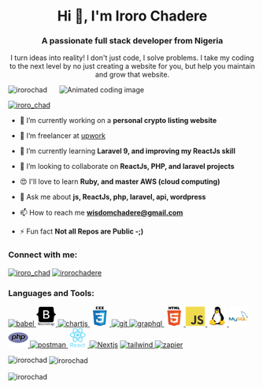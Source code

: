 <h1 align="center">Hi 👋, I'm Iroro Chadere</h1>
<h3 align="center">A passionate full stack developer from Nigeria</h3>
<p align="center">I turn ideas into reality! I don't just code, I solve problems. I take my coding to the next level by no just creating a website for you, but help you maintain and grow that website.</p>

<img align="right" alt="Animated coding image" width="400" src="https://cdn.dribbble.com/users/1162077/screenshots/3848914/programmer.gif" />

<p align="left"> <img src="https://komarev.com/ghpvc/?username=irorochad&label=Profile%20views&color=0e75b6&style=flat" alt="irorochad" /> </p>

<p align="left"> <a href="https://twitter.com/iroro_chad" target="blank"><img src="https://img.shields.io/twitter/follow/iroro_chad?logo=twitter&style=for-the-badge" alt="iroro_chad" /></a> </p>

- 🔭 I’m currently working on a **personal crypto listing website**

- 🤝 I’m freelancer at [upwork](https://www.upwork.com/freelancers/~01e533ab08971816b0)

- 🌱 I’m currently learning **Laravel 9, and improving my ReactJs skill**

- 👯 I’m looking to collaborate on **ReactJs, PHP, and laravel projects**

- 😍 I'll love to learn **Ruby, and master AWS (cloud computing)**

- 💬 Ask me about **js, ReactJs, php, laravel, api, wordpress**

- 📫 How to reach me **wisdomchadere@gmail.com**

- ⚡ Fun fact **Not all Repos are Public -;)**

<h3 align="left">Connect with me:</h3>
<p align="left">
<a href="https://twitter.com/iroro_chad" target="blank"><img align="center" src="https://raw.githubusercontent.com/rahuldkjain/github-profile-readme-generator/master/src/images/icons/Social/twitter.svg" alt="iroro_chad" height="30" width="40" /></a>
<a href="https://linkedin.com/in/irorochadere" target="blank"><img align="center" src="https://raw.githubusercontent.com/rahuldkjain/github-profile-readme-generator/master/src/images/icons/Social/linked-in-alt.svg" alt="irorochadere" height="30" width="40" /></a>
</p>

<h3 align="left">Languages and Tools:</h3>
<p align="left"> <a href="https://babeljs.io/" target="_blank" rel="noreferrer"> <img src="https://www.vectorlogo.zone/logos/babeljs/babeljs-icon.svg" alt="babel" width="40" height="40"/> </a> <a href="https://getbootstrap.com" target="_blank" rel="noreferrer"> <img src="https://raw.githubusercontent.com/devicons/devicon/master/icons/bootstrap/bootstrap-plain-wordmark.svg" alt="bootstrap" width="40" height="40"/> </a> <a href="https://www.chartjs.org" target="_blank" rel="noreferrer"> <img src="https://www.chartjs.org/media/logo-title.svg" alt="chartjs" width="40" height="40"/> </a> <a href="https://www.w3schools.com/css/" target="_blank" rel="noreferrer"> <img src="https://raw.githubusercontent.com/devicons/devicon/master/icons/css3/css3-original-wordmark.svg" alt="css3" width="40" height="40"/> </a> <a href="https://git-scm.com/" target="_blank" rel="noreferrer"> <img src="https://www.vectorlogo.zone/logos/git-scm/git-scm-icon.svg" alt="git" width="40" height="40"/> </a> <a href="https://graphql.org" target="_blank" rel="noreferrer"> <img src="https://www.vectorlogo.zone/logos/graphql/graphql-icon.svg" alt="graphql" width="40" height="40"/> </a> <a href="https://www.w3.org/html/" target="_blank" rel="noreferrer"> <img src="https://raw.githubusercontent.com/devicons/devicon/master/icons/html5/html5-original-wordmark.svg" alt="html5" width="40" height="40"/> </a> <a href="https://developer.mozilla.org/en-US/docs/Web/JavaScript" target="_blank" rel="noreferrer"> <img src="https://raw.githubusercontent.com/devicons/devicon/master/icons/javascript/javascript-original.svg" alt="javascript" width="40" height="40"/> </a> <a href="https://www.linux.org/" target="_blank" rel="noreferrer"> <img src="https://raw.githubusercontent.com/devicons/devicon/master/icons/linux/linux-original.svg" alt="linux" width="40" height="40"/> </a> <a href="https://www.mysql.com/" target="_blank" rel="noreferrer"> <img src="https://raw.githubusercontent.com/devicons/devicon/master/icons/mysql/mysql-original-wordmark.svg" alt="mysql" width="40" height="40"/> </a> <a href="https://www.php.net" target="_blank" rel="noreferrer"> <img src="https://raw.githubusercontent.com/devicons/devicon/master/icons/php/php-original.svg" alt="php" width="40" height="40"/> </a> <a href="https://postman.com" target="_blank" rel="noreferrer"> <img src="https://www.vectorlogo.zone/logos/getpostman/getpostman-icon.svg" alt="postman" width="40" height="40"/> </a> <a href="https://reactjs.org/" target="_blank" rel="noreferrer"> <img src="https://raw.githubusercontent.com/devicons/devicon/master/icons/react/react-original-wordmark.svg" alt="react" width="40" height="40"/>   <a href="https://nextjs.org/" target="_blank" rel="noreferrer"><img src="https://upload.vectorlogo.zone/logos/nextjs/images/271afdac-aad3-4712-89fd-a25f63fd6dd4.svg" alt="Nextjs" width="40" height="40" /></a></a> <a href="https://tailwindcss.com/" target="_blank" rel="noreferrer"> <img src="https://www.vectorlogo.zone/logos/tailwindcss/tailwindcss-icon.svg" alt="tailwind" width="40" height="40"/> </a> <a href="https://zapier.com" target="_blank" rel="noreferrer"> <img src="https://www.vectorlogo.zone/logos/zapier/zapier-icon.svg" alt="zapier" width="40" height="40"/> </a> 
</p>

<p><img align="left" src="https://github-readme-stats.vercel.app/api/top-langs?username=irorochad&show_icons=true&locale=en&layout=compact" alt="irorochad" /></p>

<p>&nbsp;<img align="center" src="https://github-readme-stats.vercel.app/api?username=irorochad&show_icons=true&locale=en" alt="irorochad" /></p>

<p><img align="center" src="https://github-readme-streak-stats.herokuapp.com/?user=irorochad&" alt="irorochad" /></p>
